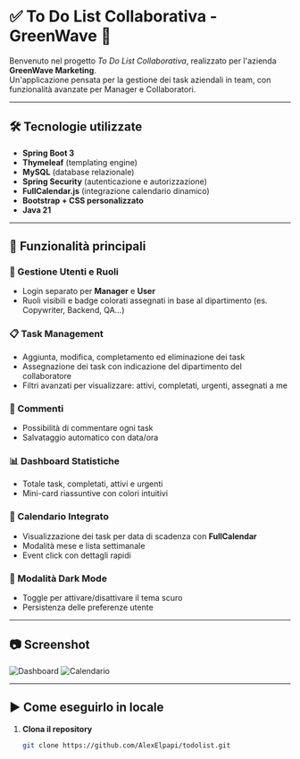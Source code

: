 # ✅ To Do List Collaborativa - GreenWave 🚀

Benvenuto nel progetto *To Do List Collaborativa*, realizzato per l'azienda **GreenWave Marketing**.  
Un'applicazione pensata per la gestione dei task aziendali in team, con funzionalità avanzate per Manager e Collaboratori.

---

## 🛠️ Tecnologie utilizzate

- **Spring Boot 3**
- **Thymeleaf** (templating engine)
- **MySQL** (database relazionale)
- **Spring Security** (autenticazione e autorizzazione)
- **FullCalendar.js** (integrazione calendario dinamico)
- **Bootstrap + CSS personalizzato**
- **Java 21**

---

## 🎨 Funzionalità principali

### 👥 Gestione Utenti e Ruoli
- Login separato per **Manager** e **User**
- Ruoli visibili e badge colorati assegnati in base al dipartimento (es. Copywriter, Backend, QA…)

### 📋 Task Management
- Aggiunta, modifica, completamento ed eliminazione dei task
- Assegnazione dei task con indicazione del dipartimento del collaboratore
- Filtri avanzati per visualizzare: attivi, completati, urgenti, assegnati a me

### 💬 Commenti
- Possibilità di commentare ogni task
- Salvataggio automatico con data/ora

### 📊 Dashboard Statistiche
- Totale task, completati, attivi e urgenti
- Mini-card riassuntive con colori intuitivi

### 📅 Calendario Integrato
- Visualizzazione dei task per data di scadenza con **FullCalendar**
- Modalità mese e lista settimanale
- Event click con dettagli rapidi

### 🌙 Modalità Dark Mode
- Toggle per attivare/disattivare il tema scuro
- Persistenza delle preferenze utente

---

## 📷 Screenshot

![Dashboard](./screenshots/dashboard-light.png)
![Calendario](./screenshots/calendar-view.png)

---

## ▶️ Come eseguirlo in locale

1. **Clona il repository**
   ```bash
   git clone https://github.com/AlexElpapi/todolist.git
